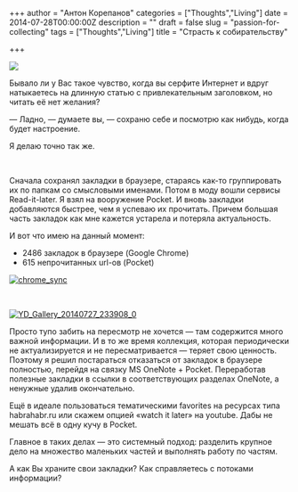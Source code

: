 +++
author = "Антон Корепанов"
categories = ["Thoughts","Living"]
date = 2014-07-28T00:00:00Z
description = ""
draft = false
slug = "passion-for-collecting"
tags = ["Thoughts","Living"]
title = "Страсть к собирательству"

+++

![](http://res.cloudinary.com/ampersd/image/upload/v1467022981/follow-your-passion-704_blyrkw.jpg)

Бывало ли у Вас такое чувство, когда вы серфите Интернет и вдруг натыкаетесь на длинную статью с привлекательным заголовком, но читать её нет желания?

— Ладно, — думаете вы, — сохраню себе и посмотрю как нибудь, когда будет настроение.

Я делаю точно так же.

 

Сначала сохранял закладки в браузере, стараясь как-то группировать их по папкам со смысловыми именами. Потом в моду вошли сервисы Read-it-later. Я взял на вооружение Pocket. И вновь закладки добавляются быстрее, чем я успеваю их прочитать. Причем большая часть закладок как мне кажется устарела и потеряла актуальность.

И вот что имею на данный момент:

- 2486 закладок в браузере (Google Chrome)
- 615 непрочитанных url-ов (Pocket)

[![chrome_sync](http://res.cloudinary.com/ampersd/image/upload/v1467022984/chrome_sync-e1406484672534_kktwzx.jpg)](http://res.cloudinary.com/ampersd/image/upload/v1467022984/chrome_sync-e1406484672534_kktwzx.jpg)

 

[![YD_Gallery_20140727_233908_0](http://res.cloudinary.com/ampersd/image/upload/v1467022983/YD_Gallery_20140727_233908_0_rebfug.png)](http://res.cloudinary.com/ampersd/image/upload/v1467022983/YD_Gallery_20140727_233908_0_rebfug.png)

Просто тупо забить на пересмотр не хочется — там содержится много важной информации. И в то же время коллекция, которая периодически не актуализируется и не пересматривается — теряет свою ценность. Поэтому я решил постараться отказаться от закладок в браузере полностью, перейдя на связку MS OneNote + Pocket. Переработав полезные закладки в ссылки в соответствующих разделах OneNote, а ненужные удалив окончательно.

Ещё в идеале пользоваться тематическими favorites на ресурсах типа habrahabr.ru или скажем опцией «watch it later» на youtube. Дабы не мешать всё в одну кучу в Pocket.

Главное в таких делах — это системный подход: разделить крупное дело на множество маленьких частей и выполнять работу по частям.

А как Вы храните свои закладки? Как справляетесь с потоками информации?


